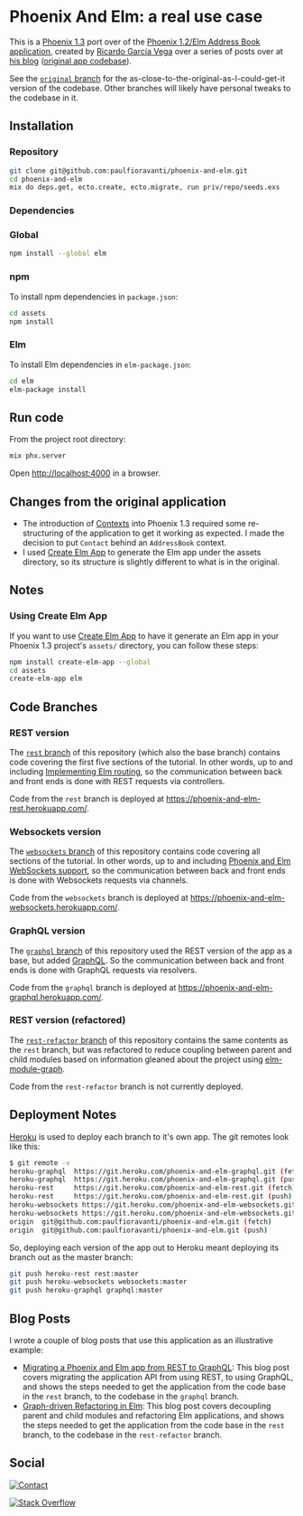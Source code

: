 # Phoenix And Elm: a real use case

This is a [Phoenix 1.3][] port over of the
[Phoenix 1.2/Elm Address Book application][], created by
[Ricardo García Vega][] over a series of posts over at
[his blog][codeloveandboards] ([original app codebase][]).

See the [`original` branch][] for the as-close-to-the-original-as-I-could-get-it
version of the codebase. Other branches will likely have personal tweaks to the
codebase in it.

## Installation

### Repository

```sh
git clone git@github.com:paulfioravanti/phoenix-and-elm.git
cd phoenix-and-elm
mix do deps.get, ecto.create, ecto.migrate, run priv/repo/seeds.exs
```

### Dependencies

### Global

```sh
npm install --global elm
```

### npm

To install npm dependencies in `package.json`:

```sh
cd assets
npm install
```

### Elm

To install Elm dependencies in `elm-package.json`:

```sh
cd elm
elm-package install
```

## Run code

From the project root directory:

```sh
mix phx.server
```

Open <http://localhost:4000> in a browser.

## Changes from the original application

- The introduction of [Contexts][] into Phoenix 1.3 required some re-structuring
  of the application to get it working as expected. I made the decision to put
  `Contact` behind an `AddressBook` context.
- I used [Create Elm App][] to generate the Elm app under the assets directory,
  so its structure is slightly different to what is in the original.

## Notes

### Using Create Elm App

If you want to use [Create Elm App][] to have it generate an Elm app in your
Phoenix 1.3 project's `assets/` directory, you can follow these steps:

```sh
npm install create-elm-app --global
cd assets
create-elm-app elm
```

## Code Branches

### REST version

The [`rest` branch][] of this repository (which also the base branch) contains
code covering the first five sections of the tutorial. In other words, up to and
including [Implementing Elm routing][], so the communication between back
and front ends is done with REST requests via controllers.

Code from the `rest` branch is deployed at
<https://phoenix-and-elm-rest.herokuapp.com/>.

### Websockets version

The [`websockets` branch][] of this repository contains code covering all
sections of the tutorial. In other words, up to and including
[Phoenix and Elm WebSockets support][], so the communication between back and
front ends is done with Websockets requests via channels.

Code from the `websockets` branch is deployed at
<https://phoenix-and-elm-websockets.herokuapp.com/>.

### GraphQL version

The [`graphql` branch][] of this repository used the REST version of the app as
a base, but added [GraphQL][]. So the communication between back and front ends
is done with GraphQL requests via resolvers.

Code from the `graphql` branch is deployed at
<https://phoenix-and-elm-graphql.herokuapp.com/>.

### REST version (refactored)

The [`rest-refactor` branch][] of this repository contains the same contents
as the `rest` branch, but was refactored to reduce coupling between parent and
child modules based on information gleaned about the project using
[elm-module-graph][].

Code from the `rest-refactor` branch is not currently deployed.

## Deployment Notes

[Heroku][] is used to deploy each branch to it's own app. The git remotes look
like this:

```sh
$ git remote -v
heroku-graphql  https://git.heroku.com/phoenix-and-elm-graphql.git (fetch)
heroku-graphql  https://git.heroku.com/phoenix-and-elm-graphql.git (push)
heroku-rest     https://git.heroku.com/phoenix-and-elm-rest.git (fetch)
heroku-rest     https://git.heroku.com/phoenix-and-elm-rest.git (push)
heroku-websockets https://git.heroku.com/phoenix-and-elm-websockets.git (fetch)
heroku-websockets https://git.heroku.com/phoenix-and-elm-websockets.git (push)
origin  git@github.com:paulfioravanti/phoenix-and-elm.git (fetch)
origin  git@github.com:paulfioravanti/phoenix-and-elm.git (push)
```

So, deploying each version of the app out to Heroku meant deploying its branch
out as the master branch:

```sh
git push heroku-rest rest:master
git push heroku-websockets websockets:master
git push heroku-graphql graphql:master
```

## Blog Posts

I wrote a couple of blog posts that use this application as an illustrative
example:

- [Migrating a Phoenix and Elm app from REST to GraphQL][]: This blog post
  covers migrating the application API from using REST, to using GraphQL, and
  shows the steps needed to get the application from the code base in the `rest`
  branch, to the codebase in the `graphql` branch.
- [Graph-driven Refactoring in Elm][]: This blog post covers decoupling parent
  and child modules and refactoring Elm applications, and shows the steps needed
  to get the application from the code base in the `rest` branch, to the
  codebase in the `rest-refactor` branch.

## Social

[![Contact][twitter-badge]][twitter-url]

[![Stack Overflow][stackoverflow-badge]][stackoverflow-url]

[codeloveandboards]: http://codeloveandboards.com/
[Contexts]: https://hexdocs.pm/phoenix/contexts.html
[Create Elm App]: https://github.com/halfzebra/create-elm-app
[elm-module-graph]: https://github.com/justinmimbs/elm-module-graph
[Graph-driven Refactoring in Elm]: https://paulfioravanti.com/blog/2018/03/17/graph-driven-refactoring-in-elm/
[GraphQL]: http://graphql.org/
[`graphql` branch]: https://github.com/paulfioravanti/phoenix-and-elm/tree/graphql
[Heroku]: https://www.heroku.com/
[Implementing Elm routing]: http://codeloveandboards.com/blog/2017/03/07/phoenix-and-elm-a-real-use-case-pt-5/
[Migrating a Phoenix and Elm app from REST to GraphQL]: https://paulfioravanti.com/blog/2018/03/06/migrating-a-phoenix-and-elm-app-from-rest-to-graphql/
[`original` branch]: https://github.com/paulfioravanti/phoenix-and-elm/tree/original
[original app codebase]: https://github.com/bigardone/phoenix-and-elm
[Phoenix 1.2/Elm Address Book application]: http://codeloveandboards.com/blog/2017/02/02/phoenix-and-elm-a-real-use-case-pt-1/
[Phoenix 1.3]: http://phoenixframework.org/blog/phoenix-1-3-0-released
[Phoenix and Elm WebSockets support]: http://codeloveandboards.com/blog/2017/03/19/phoenix-and-elm-a-real-use-case-pt-6/
[Ricardo García Vega]: https://twitter.com/bigardone
[`rest` branch]: https://github.com/paulfioravanti/phoenix-and-elm/tree/rest
[`rest-refactor` branch]: https://github.com/paulfioravanti/phoenix-and-elm/tree/rest-refactor
[stackoverflow-badge]: http://stackoverflow.com/users/flair/567863.png
[stackoverflow-url]: http://stackoverflow.com/users/567863/paul-fioravanti
[twitter-badge]: https://img.shields.io/badge/contact-%40paulfioravanti-blue.svg
[twitter-url]: https://twitter.com/paulfioravanti
[`websockets` branch]: https://github.com/paulfioravanti/phoenix-and-elm/tree/websockets

